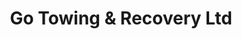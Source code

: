 ---
title: "Go Towing & Recovery Ltd"
url: /timberlea/go-towing-und-recovery-ltd/
shop: Autowerkstatt
---